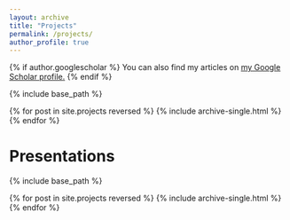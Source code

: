 ```yaml
---
layout: archive
title: "Projects"
permalink: /projects/
author_profile: true
---
```


{% if author.googlescholar %}
  You can also find my articles on <u><a href="https://scholar.google.com/citations?user=lK25ZjcAAAAJ&hl=en">my Google Scholar profile</a>.</u>
{% endif %}

{% include base_path %}

{% for post in site.projects reversed %}
  {% include archive-single.html %}
{% endfor %}


Presentations
======
{% include base_path %}

{% for post in site.projects reversed %}
  {% include archive-single.html %}
{% endfor %}
